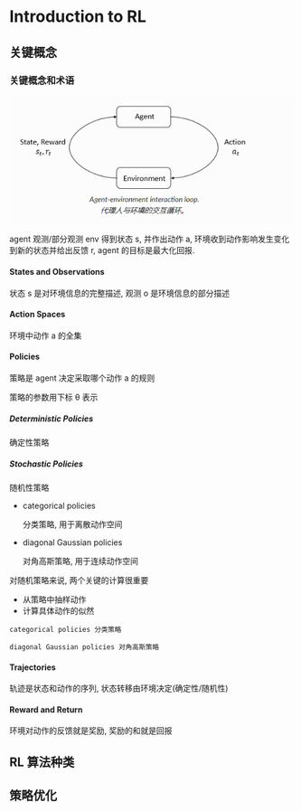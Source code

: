 # Introduction to RL



## 关键概念



### 关键概念和术语

![](../../image/agent-env.png)



agent 观测/部分观测 env 得到状态 s, 并作出动作 a, 环境收到动作影响发生变化到新的状态并给出反馈 r,  agent 的目标是最大化回报.



#### States and Observations

状态 s 是对环境信息的完整描述, 观测 o 是环境信息的部分描述



#### Action Spaces

环境中动作 a 的全集



#### Policies

策略是 agent 决定采取哪个动作 a 的规则

策略的参数用下标 θ 表示



##### Deterministic Policies

确定性策略



##### Stochastic Policies

随机性策略

* categorical policies

  分类策略, 用于离散动作空间

* diagonal Gaussian policies

  对角高斯策略, 用于连续动作空间



对随机策略来说, 两个关键的计算很重要

* 从策略中抽样动作
* 计算具体动作的似然

```
categorical policies 分类策略
```

```
diagonal Gaussian policies 对角高斯策略
```



#### Trajectories

轨迹是状态和动作的序列, 状态转移由环境决定(确定性/随机性)



#### Reward and Return

环境对动作的反馈就是奖励, 奖励的和就是回报





## RL 算法种类



## 策略优化

